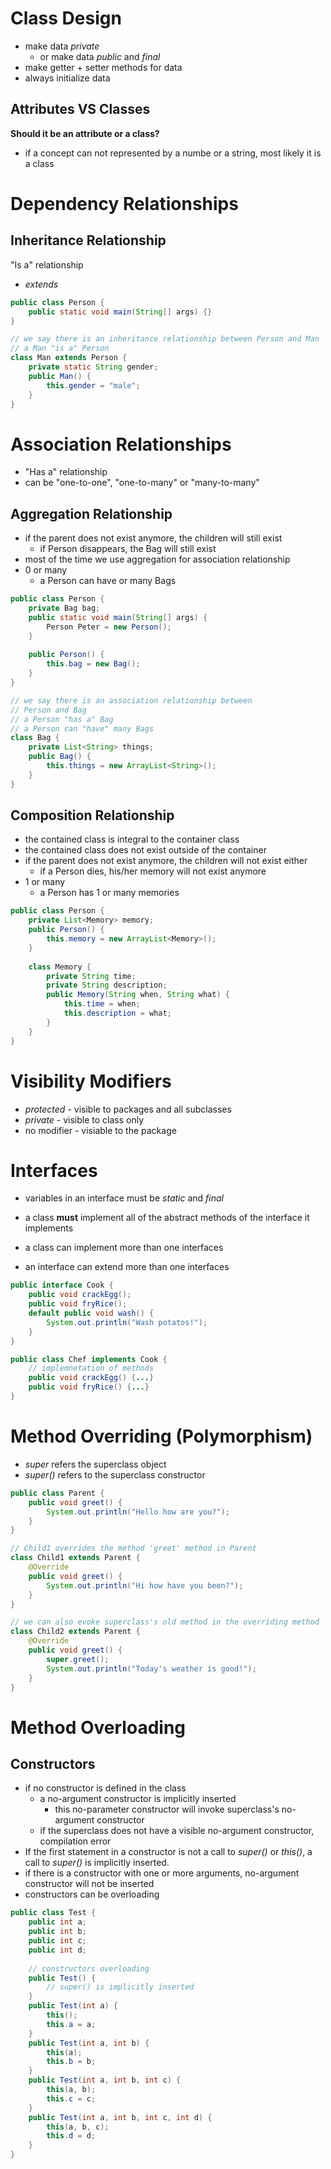 # Class Design

- make data *private*
  - or make data *public* and *final*
- make getter + setter methods for data
- always initialize data

## Attributes VS Classes

**Should it be an attribute or a class?**

- if a concept can not represented by a numbe or a string, most likely it is a class

# Dependency Relationships

## Inheritance Relationship

"Is a" relationship

- *extends*

```java
public class Person {
  	public static void main(String[] args) {}
}

// we say there is an inheritance relationship between Person and Man
// a Man "is a" Person
class Man extends Person {
  	private static String gender;
  	public Man() {
      	this.gender = "male";
    }
}
```



# Association Relationships

- "Has a" relationship
- can be "one-to-one", "one-to-many" or "many-to-many"

## Aggregation Relationship

- if the parent does not exist anymore, the children will still exist
  - if Person disappears, the Bag will still exist
- most of the time we use aggregation for association relationship
- 0 or many
  - a Person can have or many Bags

```java
public class Person {
  	private Bag bag;
    public static void main(String[] args) {
      	Person Peter = new Person();
    }
  
  	public Person() {
      	this.bag = new Bag();
    }
}

// we say there is an association relationship between 
// Person and Bag
// a Person "has a" Bag
// a Person can "have" many Bags
class Bag {
    private List<String> things;
  	public Bag() {
      	this.things = new ArrayList<String>();
    }
}
```

## Composition Relationship

- the contained class is integral to the container class
- the contained class does not exist outside of the container
- if the parent does not exist anymore, the children will not exist either
  - if a Person dies, his/her memory will not exist anymore
- 1 or many
  - a Person has 1 or many memories

```java
public class Person {
  	private List<Memory> memory;
  	public Person() {
      	this.memory = new ArrayList<Memory>();
    }	
  
  	class Memory {
      	private String time;
      	private String description;
      	public Memory(String when, String what) {
          	this.time = when;
          	this.description = what;
        }
    }
}
```



# Visibility Modifiers

- *protected* - visible to packages and all subclasses
- *private* - visible to class only
- no modifier - visiable to the package



# Interfaces

- variables in an interface must be *static* and *final*
- a class **must** implement all of the abstract methods of the interface it implements

- a class can implement more than one interfaces
- an interface can extend more than one interfaces

```java
public interface Cook {
  	public void crackEgg();
  	public void fryRice();
  	default public void wash() {
      	System.out.println("Wash potatos!");
    }
}

public class Chef implements Cook {
  	// implemnetation of methods
  	public void crackEgg() {...}
  	public void fryRice() {...}
}
```



# Method Overriding (Polymorphism)

- *super* refers the superclass object
- *super()* refers to the superclass constructor

```java
public class Parent {
  	public void greet() {
      	System.out.println("Hello how are you?");
    }
}

// Child1 overrides the method 'greet' method in Parent
class Child1 extends Parent {
  	@Override
  	public void greet() {
      	System.out.println("Hi how have you been?");
    }
}

// we can also evoke superclass's old method in the overriding method
class Child2 extends Parent {
  	@Override
  	public void greet() {
      	super.greet();
      	System.out.println("Today's weather is good!");
    }
}
```



# Method Overloading

## Constructors

- if no constructor is defined in the class
  - a no-argument constructor is implicitly inserted
    - this no-parameter constructor will invoke superclass's no-argument constructor
  - if the superclass does not have a visible no-argument constructor, compilation error
- If the first statement in a constructor is not a call to *super()* or *this()*, a call to *super()*  is implicitly inserted.
- if there is a constructor with one or more arguments, no-argument constructor will not be inserted
- constructors can be overloading

```java
public class Test {
  	public int a;
  	public int b;
  	public int c;
  	public int d;
  	
  	// constructors overloading
  	public Test() {
      	// super() is implicitly inserted
    }
  	public Test(int a) {
      	this();
      	this.a = a;
    }
  	public Test(int a, int b) {
      	this(a);
      	this.b = b;
    }
  	public Test(int a, int b, int c) {
      	this(a, b);
      	this.c = c;
    }
  	public Test(int a, int b, int c, int d) {
      	this(a, b, c);
      	this.d = d;
    }
}
```



